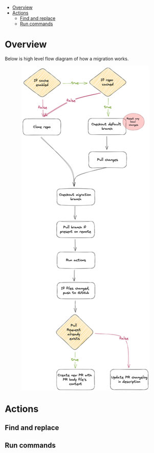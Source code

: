 <!-- TOC -->

- [Overview](#overview)
- [Actions](#actions)
    - [Find and replace](#find-and-replace)
    - [Run commands](#run-commands)

<!-- /TOC -->

# Overview

Below is high level flow diagram of how a migration works.

<img src="../images/migration-flow.png" style="max-width: 400px; display: block; margin: 0 auto;"/>

# Actions

## Find and replace

## Run commands
